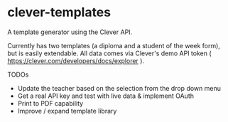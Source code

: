 clever-templates
================

A template generator using the Clever API.

Currently has two templates (a diploma and a student of the week form), but is easily extendable. All data comes via Clever's demo API token ( https://clever.com/developers/docs/explorer ). 

TODOs

- Update the teacher based on the selection from the drop down menu
- Get a real API key and test with live data & implement OAuth
- Print to PDF capability
- Improve / expand template library
